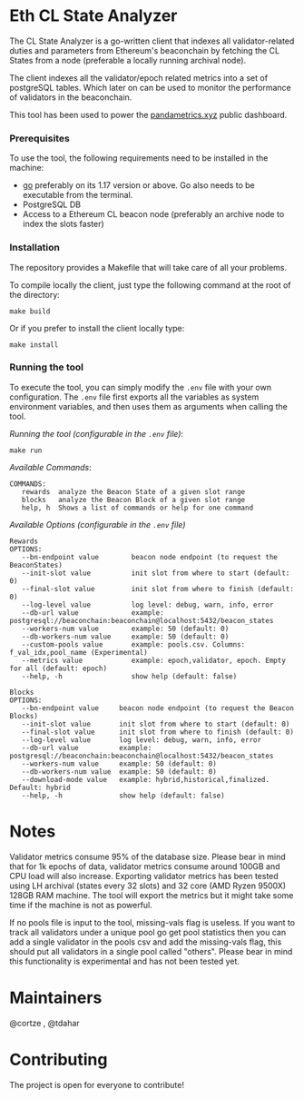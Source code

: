 # Eth CL State Analyzer

The CL State Analyzer is a go-written client that indexes all validator-related duties and parameters from Ethereum's beaconchain by fetching the CL States from a node (preferable a locally running archival node).

The client indexes all the validator/epoch related metrics into a set of postgreSQL tables. Which later on can be used to monitor the performance of validators in the beaconchain.

This tool has been used to power the [pandametrics.xyz](https://pandametrics.xyz/) public dashboard.

### Prerequisites
To use the tool, the following requirements need to be installed in the machine:
- [go](https://go.dev/doc/install) preferably on its 1.17 version or above. Go also needs to be executable from the terminal.
- PostgreSQL DB
- Access to a Ethereum CL beacon node (preferably an archive node to index the slots faster)

### Installation
The repository provides a Makefile that will take care of all your problems.

To compile locally the client, just type the following command at the root of the directory:
```
make build
```

Or if you prefer to install the client locally type:
```
make install
```

### Running the tool
To execute the tool, you can simply modify the `.env` file with your own configuration. The `.env` file first exports all the variables as system environment variables, and then uses them as arguments when calling the tool.

*Running the tool (configurable in the `.env` file)*:
```
make run
```

*Available Commands*:
```
COMMANDS:
   rewards  analyze the Beacon State of a given slot range
   blocks   analyze the Beacon Block of a given slot range
   help, h  Shows a list of commands or help for one command
```

*Available Options (configurable in the `.env` file)*
```
Rewards
OPTIONS:
   --bn-endpoint value        beacon node endpoint (to request the BeaconStates)
   --init-slot value          init slot from where to start (default: 0)
   --final-slot value         init slot from where to finish (default: 0)
   --log-level value          log level: debug, warn, info, error
   --db-url value             example: postgresql://beaconchain:beaconchain@localhost:5432/beacon_states
   --workers-num value        example: 50 (default: 0)
   --db-workers-num value     example: 50 (default: 0)
   --custom-pools value       example: pools.csv. Columns: f_val_idx,pool_name (Experimental)
   --metrics value            example: epoch,validator, epoch. Empty for all (default: epoch)
   --help, -h                 show help (default: false)

Blocks
OPTIONS:
   --bn-endpoint value     beacon node endpoint (to request the Beacon Blocks)
   --init-slot value       init slot from where to start (default: 0)
   --final-slot value      init slot from where to finish (default: 0)
   --log-level value       log level: debug, warn, info, error
   --db-url value          example: postgresql://beaconchain:beaconchain@localhost:5432/beacon_states
   --workers-num value     example: 50 (default: 0)
   --db-workers-num value  example: 50 (default: 0)
   --download-mode value   example: hybrid,historical,finalized. Default: hybrid
   --help, -h              show help (default: false)

```

# Notes

Validator metrics consume 95% of the database size. Please bear in mind that for 1k epochs of data, validator metrics consume around 100GB and CPU load will also increase. Exporting validator metrics has been tested using LH archival (states every 32 slots) and 32 core (AMD Ryzen 9500X) 128GB RAM machine.
The tool will export the metrics but it might take some time if the machine is not as powerful.

If no pools file is input to the tool, missing-vals flag is useless. If you want to track all validators under a unique pool go get pool statistics then you can add a single validator in the pools csv and add the missing-vals flag, this should put all validators in a single pool called "others". Please bear in mind this functionality is experimental and has not been tested yet.


# Maintainers
@cortze , @tdahar

# Contributing
The project is open for everyone to contribute! 